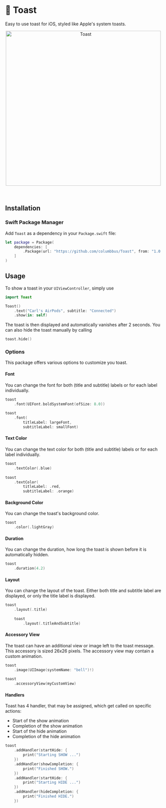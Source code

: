 # 🍞 Toast

Easy to use toast for iOS, styled like Apple's system toasts.

<p align="center">
  <img src="https://github.com/columbbus/toast/blob/master/Resources/hero.png?raw=true" alt="Toast" width="500"/>
</p>
<br>

## Installation

### Swift Package Manager

Add `Toast` as a dependency in your `Package.swift` file:

```swift
let package = Package(
    dependencies: [
        .Package(url: "https://github.com/columbbus/Toast", from: "1.0.0")
    ]
)
```



## Usage

To show a toast in your `UIViewController`, simply use

```swift
import Toast

Toast()
    .text("Carl's AirPods", subtitle: "Connected")
    .show(in: self)
```

The toast is then displayed and automatically vanishes after 2 seconds. You can also hide the toast manually by calling

```swift
toast.hide()
```

### Options

This package offers various options to customize you toast.

#### Font

You can change the font for both (title and subtitle) labels or for each label individually.

```swift
toast
    .font(UIFont.boldSystemFont(ofSize: 8.0))
    
toast
    .font(
        titleLabel: largeFont,
        subtitleLabel: smallFont)
```

#### Text Color

You can change the text color for both (title and subtitle) labels or for each label individually.
```swift
toast
    .textColor(.blue)
    
toast
    .textColor(
        titleLabel: .red,
        subtitleLabel: .orange)
```

#### Background Color

You can change the toast's background color.
```swift
toast
    .color(.lightGray)
```

#### Duration

You can change the duration, how long the toast is shown before it is automatically hidden.
```swift
toast
    .duration(4.2)
```

#### Layout

You can change the layout of the toast. Either both title and subtitle label are displayed, or only the title label is displayed.
```swift
toast
    .layout(.title)
    
    toast
        .layout(.titleAndSubtitle)
```

#### Accessory View

The toast can have an additional view or image left to the toast message. This accessory is sized 26x26 pixels. The accessory view may contain a custom animation.

```swift
toast
    .image(UIImage(systemName: "bell")!)
    
toast
    .accessoryView(myCustomView)
```

#### Handlers

Toast has 4 handler, that may be assigned, which get called on specific actions:
* Start of the show animation
* Completion of the show animation
* Start of the hide animation
* Completion of the hide animation

```swift
toast
    .addHandler(startHide: {
        print("Starting SHOW ...")
    })
    .addHandler(showCompletion: {
        print("Finished SHOW.")
    })
    .addHandler(startHide: {
        print("Starting HIDE ...")
    })
    .addHandler(hideCompletion: {
        print("Finished HIDE.")
    })
```
